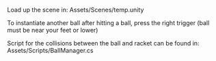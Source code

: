 Load up the scene in: Assets/Scenes/temp.unity

To instantiate another ball after hitting a ball, press the right trigger (ball must be near your feet or lower)

Script for the collisions between the ball and racket can be found in: Assets/Scripts/BallManager.cs
